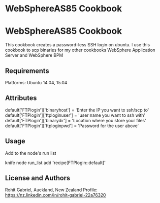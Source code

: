 WebSphereAS85 Cookbook
======================
WebSphereAS85 Cookbook
======================
This cookbook creates a password-less SSH login on ubuntu.
I use this cookbook to scp binaries for my other cookbooks WebSphere Application Server and WebSphere BPM

Requirements
------------
Platforms: Ubuntu 14.04, 15.04

Attributes
----------
default['FTPlogin']['binaryhost'] = 'Enter the IP you want to ssh/scp to'
default['FTPlogin']['ftploginuser'] = 'user name you want to ssh with'
default['FTPlogin']['binarydir'] = 'Location where you store your files'
default['FTPlogin']['ftploginpwd'] = 'Password for the user above'


Usage
-----
Add to the node's run list

knife node run_list add  'recipe[FTPlogin::default]'


License and Authors
-------------------
Rohit Gabriel, Auckland, New Zealand
Profile: https://nz.linkedin.com/in/rohit-gabriel-22a76320
